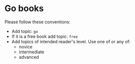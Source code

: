 # Go books

Please follow these conventions:
* Add topic: `go`
* If it is a free book add topic: `free` 
* Add topics of intended reader's level. Use one of or any of:
    - novice
    - intermediate
    - advanced